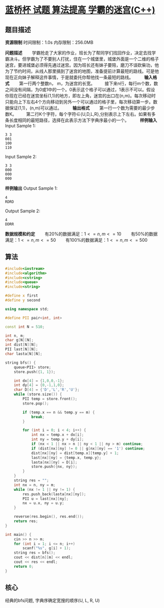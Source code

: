 # [蓝桥杯 试题 算法提高 学霸的迷宫(C++)](http://lx.lanqiao.cn/problem.page?gpid=T291)

## 题目描述
**资源限制**
时间限制：1.0s   内存限制：256.0MB

**问题描述**
　　学霸抢走了大家的作业，班长为了帮同学们找回作业，决定去找学霸决斗。但学霸为了不要别人打扰，住在一个城堡里，城堡外面是一个二维的格子迷宫，要进城堡必须得先通过迷宫。因为班长还有妹子要陪，磨刀不误砍柴功，他为了节约时间，从线人那里搞到了迷宫的地图，准备提前计算最短的路线。可是他现在正向妹子解释这件事情，于是就委托你帮他找一条最短的路线。
　　
**输入格式**
　　第一行两个整数n， m，为迷宫的长宽。
　　接下来n行，每行m个数，数之间没有间隔，为0或1中的一个。0表示这个格子可以通过，1表示不可以。假设你现在已经在迷宫坐标(1,1)的地方，即左上角，迷宫的出口在(n,m)。每次移动时只能向上下左右4个方向移动到另外一个可以通过的格子里，每次移动算一步。数据保证(1,1)，(n,m)可以通过。
　　
**输出格式**
　　第一行一个数为需要的最少步数K。
　　第二行K个字符，每个字符∈{U,D,L,R},分别表示上下左右。如果有多条长度相同的最短路径，选择在此表示方法下字典序最小的一个。
　　
**样例输入**
Input Sample 1:
```
3 3
001
100
110
```
Input Sample 2:
```
3 3
000
000
000
```
**样例输出**
Output Sample 1:
```
4
RDRD
```
Output Sample 2:
```
4
DDRR
```
**数据规模和约定**
　　有20%的数据满足：$1<=n,m<=10$
　　有50%的数据满足：$1<=n,m<=50$
　　有100%的数据满足：$1<=n,m<=500$

## 算法
```c++
#include<iostream>
#include<algorithm>
#include<cstring>
#include<queue>
#include<string>

#define x first
#define y second

using namespace std;

#define PII pair<int, int>

const int N = 510;

int n, m;
char g[N][N];
int dist[N][N];
PII last[N][N];
char lasta[N][N];

string bfs() {
    queue<PII> store;
    store.push({1, 1});

    int dx[4] = {1,0,0,-1};
    int dy[4] = {0,-1,1,0};
    char D[4] = {'D','L','R','U'};
    while (store.size()) {
        PII temp = store.front();
        store.pop();

        if (temp.x == n && temp.y == m) {
            break;
        }

        for (int i = 0; i < 4; i++) {
            int nx = temp.x + dx[i];
            int ny = temp.y + dy[i];
            if (nx < 1 || nx > n || ny < 1 || ny > m) continue;
            if (dist[nx][ny] != 0 || g[nx][ny] == '1') continue;
            dist[nx][ny] = dist[temp.x][temp.y] + 1;
            last[nx][ny] = {temp.x, temp.y};
            lasta[nx][ny] = D[i];
            store.push({nx, ny});
        }
    }
    string res = "";
    int nx = n, ny = m;
    while (nx != 1 || ny != 1) {
        res.push_back(lasta[nx][ny]);
        PII u = last[nx][ny];
        nx = u.x, ny = u.y;
    }

    reverse(res.begin(), res.end());
    return res;
}

int main() {
    cin >> n >> m;
    for (int i = 1; i <= n; i++)
        scanf("%s", g[i] + 1);
    string res = bfs();
    cout << dist[n][m] << endl;
    cout << res << endl;
    return 0;
}
```

## 核心
经典的bfs问题, 字典序确定宽搜的顺序(U, L, R, U)